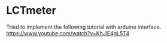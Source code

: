 # LCTmeter
Tried to implement the following tutorial with arduino interface.
https://www.youtube.com/watch?v=KhJiE4gL5T4
